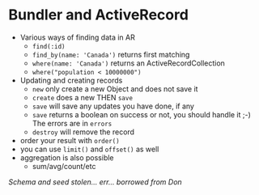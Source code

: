 # Bundler and ActiveRecord

- Various ways of finding data in AR
  - `find(:id)`
  - `find_by(name: 'Canada')` returns first matching
  - `where(name: 'Canada')` returns an ActiveRecordCollection
  - `where("population < 10000000")`
- Updating and creating records
  - `new` only create a new Object and does not save it
  - `create` does a new THEN `save`
  - `save` will save any updates you have done, if any
  - `save` returns a boolean on success or not, you should handle it ;-) The errors are in `errors`
  - `destroy` will remove the record
- order your result with `order()`
- you can use `limit()` and `offset()` as well
- aggregation is also possible
  - sum/avg/count/etc




_Schema and seed stolen... err... borrowed from Don_
